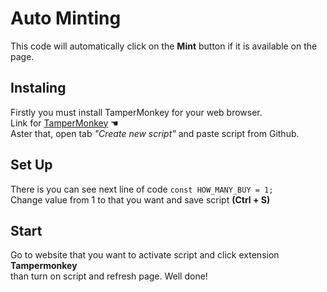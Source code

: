 # Auto Minting
This code will automatically click on the **Mint** button if it is available on the page. 
## Instaling
Firstly you must install TamperMonkey for your web browser.<br>
Link for [TamperMonkey](https://www.tampermonkey.net/) ☚<br>
Aster that, open tab *"Create new script"* and paste script from Github.
## Set Up
There is you can see next line of code ```const HOW_MANY_BUY = 1;```<br>
Change value from 1 to that you want and save script **(Ctrl + S)**
## Start
Go to website that you want to activate script and click extension **Tampermonkey**<br> than turn on script and refresh page. Well done!

